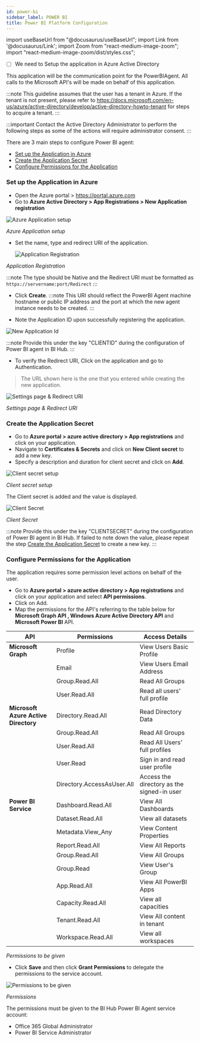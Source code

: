 ```yaml
---
id: power-bi 
sidebar_label: POWER BI 
title: Power BI Platform Configuration
---
```


import useBaseUrl from "@docusaurus/useBaseUrl";
import Link from '@docusaurus/Link';
import Zoom from "react-medium-image-zoom";
import "react-medium-image-zoom/dist/styles.css";

- [ ] We need to Setup the application in Azure Active Directory 

This application will be the communication point for the PowerBIAgent. All calls to the Microsoft API's will be made on behalf of this application.

:::note
This guideline assumes that the user has a tenant in Azure. If the tenant is not present, please refer to https://docs.microsoft.com/en-us/azure/active-directory/develop/active-directory-howto-tenant for steps to acquire a tenant.
:::

:::important
Contact the Active Directory Administrator to perform the following steps as some of the actions will require administrator consent.
:::

There are 3 main steps to configure Power BI agent:
- [Set up the Application in Azure](#set-up-the-application-in-azure)
- [Create the Application Secret](#create-the-application-secret)
- [Configure Permissions for the Application](#configure-permissions-for-the-application)

### Set up the Application in Azure
 - Open the Azure portal > https://portal.azure.com
 - Go to **Azure Active Directory > App Registrations > New Application registration**

  <div style={{textAlign: 'center'}}>
  <Zoom>
    <img alt="Azure Application setup" src={useBaseUrl('/doc-images/powerbi/azure-app-setup.png')}/>
  </Zoom>
  </ div>

 *Azure Application setup*

- Set the name, type and redirect URI of the application. 

  <div style={{textAlign: 'center'}}>
  <Zoom>
    <img alt="Application Registration" src={useBaseUrl('/doc-images/powerbi/application-registration.png')}/>
  </Zoom>
  </ div>

 *Application Registration*

 :::note
 The type should be Native and the Redirect URI must be formatted as `https://servername:port/Redirect` 
 :::

- Click **Create**.
  :::note
  This URI should reflect the PowerBI Agent machine hostname or public IP address and the port at which the new agent instance needs to be created.
  :::

 - Note the Application ID upon successfully registering the application.

  <div style={{textAlign: 'center'}}>
  <Zoom>
      <img alt="New Application Id" src={useBaseUrl('/doc-images/powerbi/new-app-id.png')}/>
  </Zoom>
  </ div>
 
 :::note
 Provide this under the key "CLIENTID" during the configuration of Power BI agent in BI Hub. 
 :::
 - To verify the Redirect URI, Click on the application and go to Authentication. 
 > The URL shown here is the one that you entered while creating the new application. 
 
  <div style={{textAlign: 'center'}}>
   <Zoom>
    <img alt="Settings page & Redirect URI" src={useBaseUrl('/doc-images/powerbi/settings-redirect.png')}/>
   </Zoom>
  </ div>

 *Settings page & Redirect URI*

### Create the Application Secret
   
 - Go to **Azure portal > azure active directory > App registrations** and click on your application.
 - Navigate to **Certificates & Secrets** and click on **New Client secret** to add a new key.
 - Specify a description and duration for client secret and click on **Add**.  
 
  <div style={{textAlign: 'center'}}>
  <Zoom>
    <img alt="Client secret setup" src={useBaseUrl('/doc-images/powerbi/app-key-setup.png')}/>
  </Zoom>
  </ div>

  *Client secret setup*

 The Client secret is added and the value is displayed.

   <div style={{textAlign: 'center'}}>
  <Zoom>
    <img alt="Client Secret" src={useBaseUrl('/doc-images/powerbi/client-secret.png')}/>
  </Zoom>
  </div>

 *Client Secret* 

 :::note
 Provide this under the key "CLIENTSECRET" during the configuration of Power BI agent in BI Hub.
 If failed to note down the value, please repeat the step [Create the Application Secret](#create-the-application-secret) to create a new key.
 :::

### Configure Permissions for the Application

 The application requires some permission level actions on behalf of the user. 
 - Go to **Azure portal > azure active directory > App registrations** and click on your application and select **API permissions**.
 - Click on Add.
 - Map the permissions for the API's referring to the table below for **Microsoft Graph API , Windows Azure Active Directory API** and **Microsoft Power BI** API.

| **API**                              | **Permissions**            | **Access Details**                         |
| ------------------------------------ | -------------------------- | ------------------------------------------ |
| **Microsoft Graph**                  | Profile                    | View Users Basic Profile                   |
|                                      | Email                      | View Users Email Address                   |
|                                      | Group.Read.All             | Read All Groups                            |
|                                      | User.Read.All              | Read all users' full profile               |
| **Microsoft Azure Active Directory** | Directory.Read.All         | Read Directory Data                        |
|                                      | Group.Read.All             | Read All Groups                            |
|                                      | User.Read.All              | Read All Users' full profiles              |
|                                      | User.Read                  | Sign in and read user profile              |
|                                      | Directory.AccessAsUser.All | Access the directory as the signed-in user |
| **Power BI Service**                 | Dashboard.Read.All         | View All Dashboards                        |
|                                      | Dataset.Read.All           | View all datasets                          |
|                                      | Metadata.View_Any          | View Content Properties                    |
|                                      | Report.Read.All            | View All Reports                           |
|                                      | Group.Read.All             | View All Groups                            |
|                                      | Group.Read                 | View User's Group                          |
|                                      | App.Read.All               | View All PowerBI Apps                      |
|                                      | Capacity.Read.All          | View all capacities                        |
|                                      | Tenant.Read.All            | View All content in tenant                 |
|                                      | Workspace.Read.All         | View all workspaces                        |

 *Permissions to be given*

 - Click **Save** and then click **Grant Permissions** to delegate the permissions to the service account.

<div style={{textAlign: 'center'}}>
  <Zoom>
<img alt="Permissions to be given" src={useBaseUrl('/doc-images/powerbi/permissions-consolidated.png')}/>
  </Zoom>
</ div>

  *Permissions*

The permissions must be given to the BI Hub Power BI Agent service account:
- Office 365 Global Administrator
- Power BI Service Administrator
